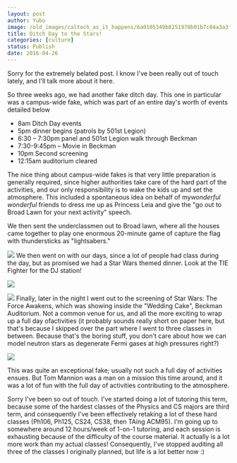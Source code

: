 ```yaml
---
layout: post
author: Yubo
image: /old_images/caltech_as_it_happens/6a0105349b8251970b01b7c84a3a3f970b.jpg
title: Ditch Day to the Stars! 
categories: [culture]
status: Publish
date: 2016-04-26
---
```


Sorry for the extremely belated post. I know I've been really out of touch lately, and I'll talk more about it here.

So three weeks ago, we had another fake ditch day. This one in particular was a campus-wide fake, which was part of an entire day's worth of events detailed below

- 8am Ditch Day events
- 5pm dinner begins (patrols by 501st Legion)
- 6:30 – 7:30pm panel and 501st Legion walk through Beckman
- 7:30-9:45pm – Movie in Beckman
- 10pm Second screening
- 12:15am auditorium cleared

The nice thing about campus-wide fakes is that very little preparation is generally required, since higher authorities take care of the hard part of the activities, and our only responsibility is to wake the kids up and set the atmosphere. This included a spontaneous idea on behalf of my*wonderful wonderful* friends to dress me up as Princess Leia and give the "go out to Broad Lawn for your next activity" speech.

We then sent the underclassmen out to Broad lawn, where all the houses came together to play one enormous 20-minute game of capture the flag with thundersticks as "lightsabers."


![](/old_images/caltech_as_it_happens/6a0105349b8251970b01bb08ee059a970d.jpg)
We then went on with our days, since a lot of people had class during the day, but as promised we had a Star Wars themed dinner. Look at the TIE Fighter for the DJ station!


![](/old_images/caltech_as_it_happens/6a0105349b8251970b01b8d1d42cfe970c.jpg)

![](/old_images/caltech_as_it_happens/6a0105349b8251970b01bb08ee05f8970d.jpg)
Finally, later in the night I went out to the screening of Star Wars: The Force Awakens, which was showing inside the "Wedding Cake", Beckman Auditorium. Not a common venue for us, and all the more exciting to wrap up a full day ofactivities (it probably sounds really short on paper here, but that's because I skipped over the part where I went to three classes in between. Because that's the boring stuff, you don't care about how we can model neutron stars as degenerate Fermi gases at high pressures right?)


![](/old_images/caltech_as_it_happens/6a0105349b8251970b01b7c84a3e8f970b.jpg)

This was quite an exceptional fake; usually not such a full day of activities ensues. But Tom Mannion was a man on a mission this time around, and it was a lot of fun with the full day of activities contributing to the atmosphere.

Sorry I've been so out of touch. I've started doing a lot of tutoring this term, because some of the hardest classes of the Physics and CS majors are third term, and consequently I've been effectively retaking a lot of these hard classes (Ph106, Ph125, CS24, CS38, then TAing ACM95). I'm going up to somewhere around 12 hours/week of 1-on-1 tutoring, and each session is exhausting because of the difficulty of the course material. It actually is a lot more work than my actual classes! Consequently, I've stopped auditing all three of the classes I originally planned, but life is a lot better now :)
